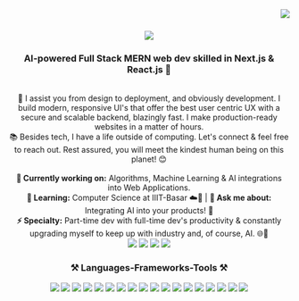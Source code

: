 <img align="right" src="https://visitor-badge.laobi.icu/badge?page_id=vigneshrintu.vigneshrintu" />

<h1 align="center">
    <img src="https://readme-typing-svg.herokuapp.com/?font=Righteous&size=35&center=true&vCenter=true&width=500&height=70&duration=4000&lines=Hi+There!+👋;+I'm+Vigneshwar+Reddy!;" />
</h1>

<h3 align="center"><strong>AI-powered Full Stack MERN web dev skilled in Next.js & React.js 🚀</strong></h3>

<br/>

<div align="center">
    🌟 I assist you from design to deployment, and obviously development. I build modern, responsive UI's that offer the best user centric UX with a secure and scalable backend, blazingly fast. I make production-ready websites in a matter of hours.
    <br/>
    📚 Besides tech, I have a life outside of computing. Let's connect & feel free to reach out. Rest assured, you will meet the kindest human being on this planet! 😊
</div>

<br/>

<div align="center">
    <strong>🔭 Currently working on:</strong> Algorithms, Machine Learning & AI integrations into Web Applications.
    <br/>
    <strong>🌱 Learning:</strong> Computer Science at IIIT-Basar ☁️🤖 | <strong>💬 Ask me about:</strong> Integrating AI into your products! 🔗
    <br/>
    <strong>⚡ Specialty:</strong> Part-time dev with full-time dev's productivity & constantly upgrading myself to keep up with industry and, of course, AI. 🌐🚀 
</div>

<div align="center">
    <a href="mailto:vigneshrintu@gmail.com"><img src="https://img.shields.io/badge/Gmail-333333?style=for-the-badge&logo=gmail&logoColor=red" /></a>
    <a href="https://linkedin.com/in/vigneshrintu" target="_blank"><img src="https://img.shields.io/badge/LinkedIn-0077B5?style=for-the-badge&logo=linkedin&logoColor=white" /></a>
    <a href="YOUR_PORTFOLIO_URL" target="_blank"><img src="https://img.shields.io/badge/Portfolio-FF5722?style=for-the-badge&logo=todoist&logoColor=white" /></a>
    <a href="https://www.instagram.com/rin2_reddy/" target="_blank"><img src="https://img.shields.io/badge/Instagram-E4405F?style=for-the-badge&logo=instagram&logoColor=white" /></a>
</div>

<h3 align="center">⚒️ Languages-Frameworks-Tools ⚒️</h3>
<div align="center">
    <img src="https://img.shields.io/badge/Next.js-000000?style=for-the-badge&logo=nextdotjs&logoColor=white" />
    <img src="https://img.shields.io/badge/React-20232A?style=for-the-badge&logo=react&logoColor=61DAFB" />
    <img src="https://img.shields.io/badge/Tailwind_CSS-38B2AC?style=for-the-badge&logo=tailwind-css&logoColor=white" />
<!--     <img src="https://img.shields.io/badge/TypeScript-007ACC?style=for-the-badge&logo=typescript&logoColor=white" /> -->
    <img src="https://img.shields.io/badge/Express.js-000000?style=for-the-badge&logo=express&logoColor=white" />
    <img src="https://img.shields.io/badge/Node.js-339933?style=for-the-badge&logo=nodedotjs&logoColor=white" />
    <img src="https://img.shields.io/badge/MongoDB-4EA94B?style=for-the-badge&logo=mongodb&logoColor=white" />
    <img src="https://img.shields.io/badge/MySQL-005C84?style=for-the-badge&logo=mysql&logoColor=white" />
    <img src="https://img.shields.io/badge/JavaScript-323330?style=for-the-badge&logo=javascript&logoColor=F7DF1E" />
    <img src="https://img.shields.io/badge/HTML5-E34F26?style=for-the-badge&logo=html5&logoColor=white" />
    <img src="https://img.shields.io/badge/CSS3-1572B6?style=for-the-badge&logo=css3&logoColor=white" />
    <img src="https://img.shields.io/badge/Java-ED8B00?style=for-the-badge&logo=java&logoColor=white" />
    <img src="https://img.shields.io/badge/C%2B%2B-00599C?style=for-the-badge&logo=c%2B%2B&logoColor=white" />
    <img src="https://img.shields.io/badge/C-00599C?style=for-the-badge&logo=c&logoColor=white" />
    <img src="https://img.shields.io/badge/Python-FFD43B?style=for-the-badge&logo=python&logoColor=blue" />
    <img src="https://img.shields.io/badge/GitHub-100000?style=for-the-badge&logo=github&logoColor=white" />
<!--     <img src="https://img.shields.io/badge/Linux-FCC624?style=for-the-badge&logo=linux&logoColor=black" /> -->
    <img src="https://img.shields.io/badge/Figma-F24E1E?style=for-the-badge&logo=figma&logoColor=white" />
    <img src="https://img.shields.io/badge/Bootstrap-563D7C?style=for-the-badge&logo=bootstrap&logoColor=white" />
<!--     <img src="https://img.shields.io/badge/Material%20UI-007FFF?style=for-the-badge&logo=mui&logoColor=white" />/ -->
<!--     <img src="https://img.shields.io/badge/Visual_Studio_Code-0078D4?style=for-the-badge&logo=visual%20studio%20code&logoColor=white" /> -->
    <img src="https://img.shields.io/badge/GIT-E44C30?style=for-the-badge&logo=git&logoColor=white" />
<!--     <img src="https://img.shields.io/badge/Postman-FF6C37?style=for-the-badge&logo=Postman&logoColor=white" /> -->
<!--     <img src="https://img.shields.io/badge/Netlify-00C7B7?style=for-the-badge&logo=netlify&logoColor=white" /> -->
<!--     <img src="https://img.shields.io/badge/Vercel-000000?style=for-the-badge&logo=vercel&logoColor=white" /> -->
<!--     <img src="https://img.shields.io/badge/Stack_Overflow-FE7A16?style=for-the-badge&logo=stack-overflow&logoColor=white" /> -->
<!--     <img src="https://img.shields.io/badge/Windows-0078D6?style=for-the-badge&logo=windows&logoColor=white" /> -->
</div>
